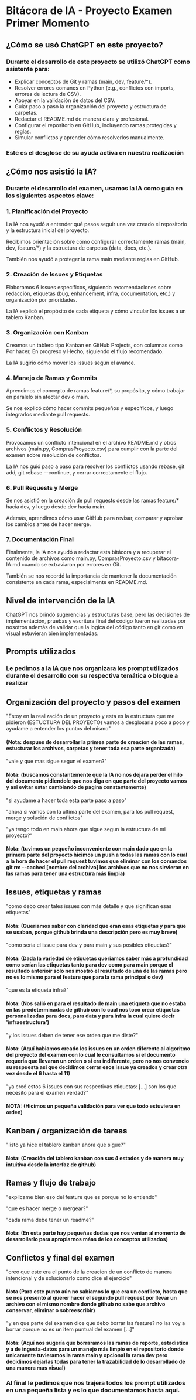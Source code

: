 # Bitácora de IA - Proyecto Examen Primer Momento

## ¿Cómo se usó ChatGPT en este proyecto?

### Durante el desarrollo de este proyecto se utilizó ChatGPT como asistente para:

- Explicar conceptos de Git y ramas (main, dev, feature/*).
- Resolver errores comunes en Python (e.g., conflictos con imports, errores de lectura de CSV).
- Apoyar en la validación de datos del CSV.
- Guiar paso a paso la organización del proyecto y estructura de carpetas.
- Redactar el README.md de manera clara y profesional.
- Configurar el repositorio en GitHub, incluyendo ramas protegidas y reglas.
- Simular conflictos y aprender cómo resolverlos manualmente.

### Este es el desglose de su ayuda activa en nuestra realización

## ¿Cómo nos asistió la IA?

### Durante el desarrollo del examen, usamos la IA como guía en los siguientes aspectos clave:

### 1. Planificación del Proyecto

La IA nos ayudó a entender qué pasos seguir una vez creado el repositorio y la estructura inicial del proyecto.

Recibimos orientación sobre cómo configurar correctamente ramas (main, dev, feature/*) y la estructura de carpetas (data, docs, etc.).

También nos ayudó a proteger la rama main mediante reglas en GitHub.

### 2. Creación de Issues y Etiquetas

Elaboramos 6 issues específicos, siguiendo recomendaciones sobre redacción, etiquetas (bug, enhancement, infra, documentation, etc.) y organización por prioridades.

La IA explicó el propósito de cada etiqueta y cómo vincular los issues a un tablero Kanban.

### 3. Organización con Kanban

Creamos un tablero tipo Kanban en GitHub Projects, con columnas como Por hacer, En progreso y Hecho, siguiendo el flujo recomendado.

La IA sugirió cómo mover los issues según el avance.

### 4. Manejo de Ramas y Commits

Aprendimos el concepto de ramas feature/*, su propósito, y cómo trabajar en paralelo sin afectar dev o main.

Se nos explicó cómo hacer commits pequeños y específicos, y luego integrarlos mediante pull requests.

### 5. Conflictos y Resolución

Provocamos un conflicto intencional en el archivo README.md y otros archivos (main.py, ComprasProyecto.csv) para cumplir con la parte del examen sobre resolución de conflictos.

La IA nos guió paso a paso para resolver los conflictos usando rebase, git add, git rebase --continue, y cerrar correctamente el flujo.

### 6. Pull Requests y Merge

Se nos asistió en la creación de pull requests desde las ramas feature/* hacia dev, y luego desde dev hacia main.

Además, aprendimos cómo usar GitHub para revisar, comparar y aprobar los cambios antes de hacer merge.

### 7. Documentación Final

Finalmente, la IA nos ayudó a redactar esta bitácora y a recuperar el contenido de archivos como main.py, ComprasProyecto.csv y bitacora-IA.md cuando se extraviaron por errores en Git.

También se nos recordó la importancia de mantener la documentación consistente en cada rama, especialmente en README.md.

## Nivel de intervención de la IA

 ChatGPT nos brindó sugerencias y estructuras base, pero las decisiones de implementación, pruebas y escritura final del código fueron realizadas por nosotros además de validar que la logica del código tanto en git como en visual estuvieran bien implementadas.


## Prompts utilizados
### Le pedimos a la IA que nos organizara los prompt utilizados durante el desarrollo con su respectiva temática o bloque a realizar

## Organización del proyecto y pasos del examen

"Estoy en la realización de un proyecto y esta es la estructura que me pidieron (ESTUCTURA DEL PROYECTO) vamos a desglosarla poco a poco y ayudame a entender los puntos del mismo"

#### (Nota: despues de desarrollar la primea parte de creacion de las ramas, estucturar los archivos, carpetas y tener toda esa parte organizada)

"vale y que mas sigue segun el examen?" 

#### Nota: (buscamos constantemente que la IA no nos dejara perder el hilo del documento pidiendole que nos diga en que parte del proyecto vamos y asi evitar estar cambiando de pagina constantemente)

"si ayudame a hacer toda esta parte paso a paso" 

"ahora si vamos con la ultima parte del examen, para los pull request, merge y solución de conflictos"

"ya tengo todo en main ahora que sigue segun la estructura de mi proyecto?"

#### Nota: (tuvimos un pequeño inconveniente con main dado que en la primera parte del proyecto hicimos un push a todas las ramas con lo cual a la hora de hacer el pull request tuvimos que eliminar con los comandos git rm --cached [nombre del archivo] los archivos que no nos sirvieran en las ramas para tener una estructura más limpia)

## Issues, etiquetas y ramas

"como debo crear tales issues con más detalle y que significan esas etiquetas"

#### Nota: (Queriamos saber con claridad que eran esas etiquetas y para que se usaban, porque github brinda una descripción pero es muy breve)


"como seria el issue para dev y para main y sus posibles etiquetas?"

#### Nota: (Dada la variedad de etiquetas queriamos saber más a profundidad como serían las etiquetas tanto para dev como para main porque el resultado anterioir solo nos mostró el resultado de una de las ramas pero no es lo mismo para el feature que para la rama principal o dev)

"que es la etiqueta infra?"

#### Nota: (Nos salió en para el resultado de main una etiqueta que no estaba en las predeterminadas de github con lo cual nos tocó crear etiquetas personalizadas para docs, para data y para infra la cual quiere decir 'infraestructura')

"y los issues deben de tener ese orden que me diste?"

#### Nota: (Aquí habiamos creado los issues en un orden diferente al algoritmo del proyecto del examen con lo cual le consultamos si el documento requería que llevaran un orden o si era indiferente, pero no nos convencio su respuesta asi que decidimos cerrar esos issue ya creados y crear otra vez desde el 6 hasta el 11)

"ya creé estos 6 issues con sus respectivas etiquetas: [...] son los que necesito para el examen verdad?"

#### NOTA: (Hicimos un pequeña validación para ver que todo estuviera en orden)

## Kanban / organización de tareas

"listo ya hice el tablero kanban ahora que sigue?"

#### Nota: (Creación del tablero kanban con sus 4 estados y de manera muy intuitiva desde la interfaz de github)

## Ramas y flujo de trabajo

"explicame bien eso del feature que es porque no lo entiendo"

"que es hacer merge o mergear?"

"cada rama debe tener un readme?"

#### Nota: (En esta parte hay pequeñas dudas que nos venian al momento de desarrollarlo para apropiarnos máas de los conceptos utilizados)

## Conflictos y final del examen

"creo que este era el punto de la creacion de un conflicto de manera intencional y de solucionarlo como dice el ejercicio"

#### Nota (Para este punto aún no sabiamos lo que era un conflicto, hasta que se nos presentó al querer hacer el segundo pull request por llevar un archivo con el mismo nombre donde github no sabe que archivo conservar, eliminar o sobreescribir)


"y en que parte del examen dice que debo borrar las feature? no las voy a borrar porque no es un item puntual del examen [...]"

#### Nota: (Aquí nos sugería que borraramos las ramas de reporte, estadistica y a de ingesta-datos para un manejo más limpio en el repositorio donde unicamente tuvieramos la rama main y opcional la rama dev pero decidimos dejarlas todas para tener la trazabilidad de lo desarrollado de una manera mas visual)


### Al final le pedimos que nos trajera todos los prompt utilizados en una pequeña lista y es lo que documentamos hasta aquí.


